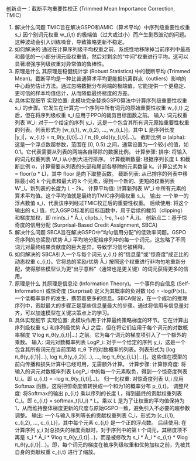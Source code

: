 创新点一：截断平均重要性校正 (Trimmed Mean Importance Correction, TMIC)
1. 解决什么问题
TMIC旨在解决GSPO和AMIC（算术平均）中序列级重要性权重 s_i 因个别词元权重 w_{i,t} 的极端值（过大或过小）而产生剧烈波动的问题。这种波动会引入训练噪音，导致策略更新不稳定。
2. 如何解决的
通过在计算序列级平均权重之前，系统性地移除掉当前序列中最高和最低的一小部分词元级权重值，然后对剩余的“中间”权重进行平均。这可以显著增强序列级权重对异常值的鲁棒性。
3. 原理是什么
其原理是稳健统计学 (Robust Statistics) 中的截断平均 (Trimmed Mean)。截断平均是一种比普通算术平均更能抵抗离群点（outliers）影响的中心趋势估计方法。通过忽略数据分布两端的极端值，它能提供一个更稳定、更可信的样本均值估计，从而降低最终梯度的方差。
4. 具体实现细节
实现位置:
此模块完全替换GSPO算法中计算序列级重要性权重 s_i 的步骤。它发生在计算完一个序列中所有词元的原始重要性权重 w_{i,t} 之后，但在将序列级权重 s_i 应用于PPO的裁剪目标函数之前。
输入:
词元权重列表 W_i: 对于一个给定的序列 y_i，这是一个包含其所有词元原始重要性权重的列表。列表形式为 [w_{i,1}, w_{i,2}, ..., w_{i,L}]，其中 L 是序列长度 |y_i|，w_{i,t} = π_θ(y_{i,t}|...) / π_{θ_old}(y_{i,t}|...)。
截断比例 α (alpha): 这是一个浮点数超参数，范围在 [0, 0.5) 之间，通常设置为一个较小的值，如 0.1。它代表需要从列表的两端各自移除的数据比例。
计算步骤:
排序: 将输入的词元权重列表 W_i 从小到大进行排序。
计算截断数量: 根据序列长度 L 和截断比例 α，计算需要从列表的头部和尾部各移除的元素数量 k。计算公式为 k = floor(α * L)，其中 floor 是向下取整函数。
截断列表: 从已排序的列表中移除最小的 k 个元素和最大的 k 个元素，得到一个新的、更短的权重列表 W'_i。新列表的长度为 L - 2k。
计算平均值: 计算新列表 W'_i 中所有元素的算术平均值。这个平均值就是最终的TMIC序列级权重 s_i。
输出:
一个单一的浮点数值 s_i，代表该序列经过TMIC校正后的重要性权重。
后续使用:
将这个输出的 s_i 值，代入GSPO标准的目标函数中，用于后续的裁剪（clipping）和梯度加权，即 min(s_i * Â_i, clip(s_i, 1-ε, 1+ε) * Â_i)。
创新点二：基于惊奇度的信用分配 (Surprisal-Based Credit Assignment, SBCA)
1. 解决什么问题
SBCA旨在解决GSPO中“均匀信用分配”的低效率问题。GSPO将序列的总奖励/优势 Â_i 平均地分配给序列中的每一个词元，这忽略了不同词元对最终结果贡献度的巨大差异，导致学习信号被稀释。
2. 如何解决的
SBCA引入一个与每个词元 y_{i,t} 的“信息量”或“惊奇度”成正比的动态权重 c_{i,t}。它将总的奖励/优势 Â_i 按照这个权重进行非均匀地重新分配，使得那些模型认为更“出乎意料”（通常也是更关键）的词元获得更多的信用。
3. 原理是什么
其原理是信息论 (Information Theory)。一个事件的自信息 (Self-Information) 或惊奇度 (Surprisal) 定义为其概率的负对数 I(x) = -log(P(x))。一个低概率事件的发生，携带着更多的信息。SBCA假设，在一个成功的推理序列中，贡献最大的步骤正是那些信息量最大的步骤。通过将信用与信息量对齐，可以加速模型在关键决策点上的学习。
4. 具体实现细节
实现位置:
此模块作用于计算最终策略梯度的环节。它在计算出序列级权重 s_i 和序列级优势 Â_i 之后，但在将它们应用于每个词元的对数概率梯度 ∇log π_θ(y_{i,t}|...) 之前。它为每个词元的梯度项引入了一个额外的乘数。
输入:
词元对数概率列表 LogP_i: 对于一个给定的序列 y_i，这是一个包含其所有词元在当前策略 π_θ 下的对数概率的列表。列表形式为 [log π_θ(y_{i,1}|...), log π_θ(y_{i,2}|...), ..., log π_θ(y_{i,L}|...)]。这些值在模型的前向传播和损失计算中已经可用，无需额外计算。
计算步骤:
计算惊奇度: 将输入的词元对数概率列表 LogP_i 中的每一个元素取负，得到一个惊奇度列表 U_i。即 u_{i,t} = -log π_θ(y_{i,t}|...)。
归一化权重: 对惊奇度列表 U_i 应用 Softmax 函数。这将把惊奇度值转换成一个和为1的概率分布 p_{i,t}。
调整尺度: 将Softmax的输出 p_{i,t} 乘以序列的长度 L，得到最终的贡献权重列表 C_i。即 c_{i,t} = softmax_t(U_i) * L。乘以 L 是为了让权重的平均值保持为1，从而维持整体梯度更新的尺度与原始GSPO一致，避免引入不必要的超参数调整。
输出:
一个与输入序列等长的贡献权重列表 C_i，形式为 [c_{i,1}, c_{i,2}, ..., c_{i,L}]，其中每个元素 c_{i,t} 是一个正的浮点数。
后续使用:
在计算序列 y_i 对总损失的梯度贡献时，对于序列中的第 t 个词元，其梯度项不再是 s_i * Â_i * ∇log π_θ(y_{i,t}|...)，而是被修改为 s_i * Â_i * c_{i,t} * ∇log π_θ(y_{i,t}|...)。即，每个词元的梯度在被序列级权重和优势加权之前，先被其自身的贡献权重 c_{i,t} 进行了缩放。









